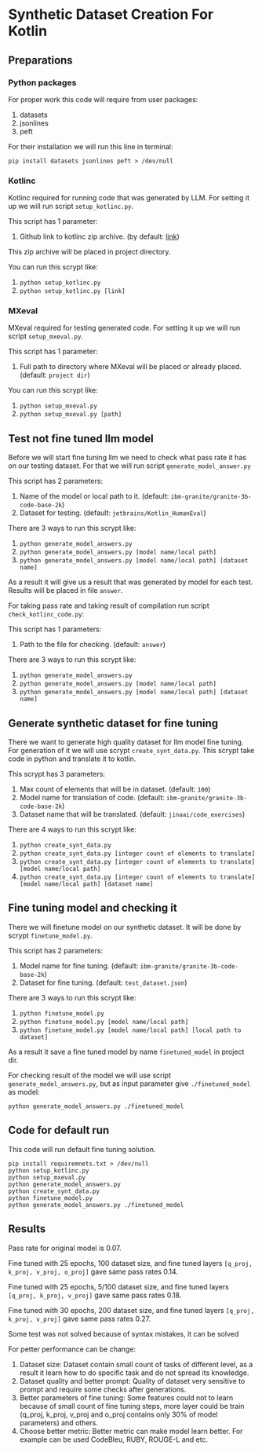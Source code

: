 # Synthetic Dataset Creation For Kotlin

## Preparations

### Python packages

For proper work this code will require from user packages:

1. datasets
2. jsonlines
3. peft

For their installation we will run this line in terminal:

```pip install datasets jsonlines peft > /dev/null```

### Kotlinc

Kotlinc required for running code that was generated by LLM.
For setting it up we will run script `setup_kotlinc.py`.

This script has 1 parameter:

1. Github link to kotlinc zip archive. (by
   default: [link](https://github.com/JetBrains/kotlin/releases/download/v2.0.20/kotlin-compiler-2.0.20.zip))

This zip archive will be placed in project directory.

You can run this scrypt like:

1. ```python setup_kotlinc.py```
2. ```python setup_kotlinc.py [link]```

### MXeval

MXeval required for testing generated code.
For setting it up we will run script `setup_mxeval.py`.

This script has 1 parameter:

1. Full path to directory where MXeval will be placed or already placed. (default: `project dir`)

You can run this scrypt like:

1. ```python setup_mxeval.py```
2. ```python setup_mxeval.py [path]```

## Test not fine tuned llm model

Before we will start fine tuning llm we need to check what pass rate it has on our testing dataset.
For that we will run script `generate_model_answer.py`

This script has 2 parameters:

1. Name of the model or local path to it. (default: `ibm-granite/granite-3b-code-base-2k`)
2. Dataset for testing. (default: `jetbrains/Kotlin_HumanEval`)

There are 3 ways to run this scrypt like:

1. ```python generate_model_answers.py```
2. ```python generate_model_answers.py [model name/local path]```
3. ```python generate_model_answers.py [model name/local path] [dataset name]```

As a result it will give us a result that was generated by model for each test.
Results will be placed in file `answer`.

For taking pass rate and taking result of compilation run script `check_kotlinc_code.py`:

This script has 1 parameters:

1. Path to the file for checking. (default: `answer`)

There are 3 ways to run this scrypt like:

1. ```python generate_model_answers.py```
2. ```python generate_model_answers.py [model name/local path]```
3. ```python generate_model_answers.py [model name/local path] [dataset name]```

## Generate synthetic dataset for fine tuning

There we want to generate high quality dataset for llm model fine tuning.
For generation of it we will use scrypt `create_synt_data.py`.
This scrypt take code in python and translate it to kotlin.

This scrypt has 3 parameters:

1. Max count of elements that will be in dataset. (default: `100`)
2. Model name for translation of code. (default: `ibm-granite/granite-3b-code-base-2k`)
3. Dataset name that will be translated. (default: `jinaai/code_exercises`)

There are 4 ways to run this scrypt like:

1. ```python create_synt_data.py```
2. ```python create_synt_data.py [integer count of elements to translate]```
3. ```python create_synt_data.py [integer count of elements to translate] [model name/local path]```
4. ```python create_synt_data.py [integer count of elements to translate] [model name/local path] [dataset name]```

## Fine tuning model and checking it

There we will finetune model on our synthetic dataset.
It will be done by scrypt `finetune_model.py`.

This script has 2 parameters:

1. Model name for fine tuning. (default: `ibm-granite/granite-3b-code-base-2k`)
2. Dataset for fine tuning. (default: `test_dataset.json`)

There are 3 ways to run this scrypt like:

1. ```python finetune_model.py```
2. ```python finetune_model.py [model name/local path]```
3. ```python finetune_model.py [model name/local path] [local path to dataset]```

As a result it save a fine tuned model by name `finetuned_model` in project dir.

For checking result of the model we will use script `generate_model_answers.py`,
but as input parameter give `./finetuned_model` as model:

```python generate_model_answers.py ./finetuned_model```

## Code for default run

This code will run default fine tuning solution.

```angular2html
pip install requiremnets.txt > /dev/null
python setup_kotlinc.py
python setup_mxeval.py
python generate_model_answers.py
python create_synt_data.py
python finetune_model.py
python generate_model_answers.py ./finetuned_model
```

## Results

Pass rate for original model is 0.07.

Fine tuned with 25 epochs, 100 dataset size, and 
fine tuned layers `[q_proj, k_proj, v_proj, o_proj]` gave same pass rates 0.14.

Fine tuned with 25 epochs, 5/100 dataset size, and 
fine tuned layers `[q_proj, k_proj, v_proj]` gave same pass rates 0.18.

Fine tuned with 30 epochs, 200 dataset size, and 
fine tuned layers `[q_proj, k_proj, v_proj]` gave same pass rates 0.27.

Some test was not solved because of syntax mistakes, it can be solved  

For petter performance can be change:

1. Dataset size: 
   Dataset contain small count of tasks of different level, 
   as a result it learn how to do specific task and do not spread its knowledge.
2. Dataset quality and better prompt: 
   Quality of dataset very sensitive to prompt and require some checks after generations.
3. Better parameters of fine tuning: 
   Some features could not to learn because of small count of fine tuning steps,
   more layer could be train (q_proj, k_proj, v_proj and o_proj contains only 30% 
   of model parameters) and others.
4. Choose better metric: 
   Better metric can make model learn better. For example can be used CodeBleu,
   RUBY, ROUGE-L and etc.